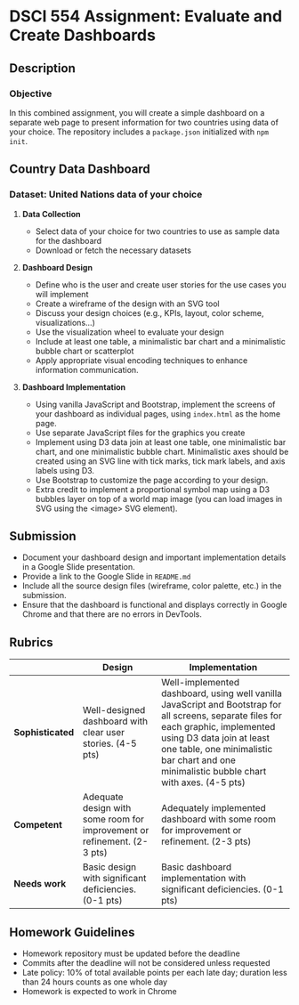 # DSCI 554 Assignment: Evaluate and Create Dashboards

## Description

### Objective

In this combined assignment, you will create a simple dashboard on a separate web page to present information for two countries using data of your choice. The repository includes a `package.json` initialized with `npm init`.

## Country Data Dashboard

### Dataset: United Nations data of your choice

1. **Data Collection**
   - Select data of your choice for two countries to use as sample data for the dashboard
   - Download or fetch the necessary datasets

2. **Dashboard Design**
   - Define who is the user and create user stories for the use cases you will implement
   - Create a wireframe of the design with an SVG tool
   - Discuss your design choices (e.g., KPIs, layout, color scheme, visualizations...)
   - Use the visualization wheel to evaluate your design
   - Include at least one table, a minimalistic bar chart and a minimalistic bubble chart or scatterplot
   - Apply appropriate visual encoding techniques to enhance information communication.

3. **Dashboard Implementation**
   - Using vanilla JavaScript and Bootstrap, implement the screens of your dashboard as individual pages, using `index.html` as the home page.
   - Use separate JavaScript files for the graphics you create
   - Implement using D3 data join at least one table, one minimalistic bar chart, and one minimalistic bubble chart. Minimalistic axes should be created using an SVG line with tick marks, tick mark labels, and axis labels using D3.
   - Use Bootstrap to customize the page according to your design.
   - Extra credit to implement a proportional symbol map using a D3 bubbles layer on top of a world map image (you can load images in SVG using the &lt;image&gt; SVG element).

## Submission

- Document your dashboard design and important implementation details in a Google Slide presentation.
- Provide a link to the Google Slide in `README.md`
- Include all the source design files (wireframe, color palette, etc.) in the submission.
- Ensure that the dashboard is functional and displays correctly in Google Chrome and that there are no errors in DevTools.

## Rubrics

|               | **Design**              | **Implementation** |
| ------------- | ----------------------- | ----------------------- |
| **Sophisticated** | Well-designed dashboard with clear user stories. (4-5 pts) | Well-implemented dashboard, using well vanilla JavaScript and Bootstrap for all screens, separate files for each graphic, implemented using D3 data join at least one table, one minimalistic bar chart and one minimalistic bubble chart with axes. (4-5 pts) |
| **Competent** | Adequate design with some room for improvement or refinement. (2-3 pts) | Adequately implemented dashboard with some room for improvement or refinement. (2-3 pts) |
| **Needs work** | Basic design with significant deficiencies. (0-1 pts) | Basic dashboard implementation with significant deficiencies. (0-1 pts) |

## Homework Guidelines

- Homework repository must be updated before the deadline
- Commits after the deadline will not be considered unless requested
- Late policy: 10% of total available points per each late day; duration less than 24 hours counts as one whole day
- Homework is expected to work in Chrome
